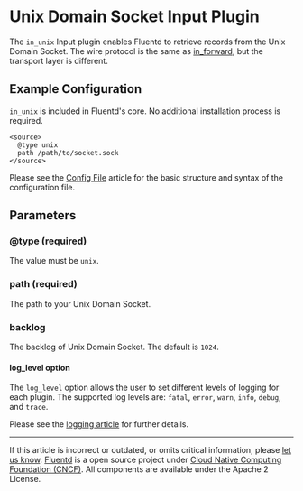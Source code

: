 Unix Domain Socket Input Plugin
===============================

The `in_unix` Input plugin enables Fluentd to retrieve records from the
Unix Domain Socket. The wire protocol is the same as
[in\_forward](/articles/in_forward.md), but the transport layer is different.


Example Configuration
---------------------

`in_unix` is included in Fluentd's core. No additional installation
process is required.

``` {.CodeRay}
<source>
  @type unix
  path /path/to/socket.sock
</source>
```
Please see the [Config File](/articles/config-file.md) article for the basic
structure and syntax of the configuration file.

Parameters
----------

### \@type (required)

The value must be `unix`.

### path (required)

The path to your Unix Domain Socket.

### backlog

The backlog of Unix Domain Socket. The default is `1024`.

#### log\_level option

The `log_level` option allows the user to set different levels of
logging for each plugin. The supported log levels are: `fatal`, `error`,
`warn`, `info`, `debug`, and `trace`.

Please see the [logging article](/articles/logging.md) for further details.


------------------------------------------------------------------------


If this article is incorrect or outdated, or omits critical information,
please [let us know](https://github.com/fluent/fluentd-docs/issues?state=open).
[Fluentd](http://www.fluentd.org/) is a open source project under [Cloud
Native Computing Foundation (CNCF)](https://cncf.io/). All components
are available under the Apache 2 License.
